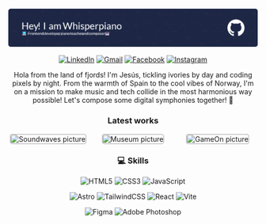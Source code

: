 ![Banner of Whisperpiano](./img/github-header-image.png)

<div align="center">

[![LinkedIn](https://img.shields.io/badge/linkedin-%230077B5.svg?style=for-the-badge&logo=linkedin&logoColor=white)](https://www.linkedin.com/in/jes%C3%BAs-alberola-herrero-896b61189/) [![Gmail](https://img.shields.io/badge/Gmail-D14836?style=for-the-badge&logo=gmail&logoColor=white)](mailto:jesusalberola90@gmail.com) [![Facebook](https://img.shields.io/badge/Facebook-%231877F2.svg?style=for-the-badge&logo=Facebook&logoColor=white)](https://www.facebook.com/jesus.alberolaherrero/) [![Instagram](https://img.shields.io/badge/Instagram-%23E4405F.svg?style=for-the-badge&logo=Instagram&logoColor=white)](https://www.instagram.com/whispers_piano/)

Hola from the land of fjords! I'm Jesús, tickling ivories by day and coding pixels by night. From the warmth of Spain to the cool vibes of Norway, I'm on a mission to make music and tech collide in the most harmonious way possible! Let's compose some digital symphonies together! 🎹

</div>

<div>

</div>

<div align="center">


### Latest works


<style>
.latest-works {
    display: grid;
    grid-template-columns: repeat(3, 1fr);
    gap: 10px;
    justify-items: center;
}

.latest-works a {
    text-decoration: none;
}

.latest-works a img {
    max-width: 100%;
    height: auto;
    border: 2px solid #ccc;
    border-radius: 5px;
}
</style>

<div class="latest-works" style="display: grid; grid-template-columns: repeat(3, 1fr); gap: 10px; justify-items: center;">

<a href="https://github.com/NoroffFEU/FED1-PE1-Whisperpiano" style="text-decoration: none;">
<img src="https://i.imgur.com/4yc4Jl0.jpg" alt="Soundwaves picture" style="max-width: 100%; height: auto; border: 2px solid #ccc; border-radius: 5px;">
</a>
<a href="https://github.com/Whisperpiano/SemesterProject1_CommunityScienceMuseum" style="text-decoration: none;">
<img src="https://i.imgur.com/rMU1Cno.jpg" alt="Museum picture" style="max-width: 100%; height: auto; border: 2px solid #ccc; border-radius: 5px;">
</a>
<a href="https://github.com/Whisperpiano/GameOn" style="text-decoration: none;">
<img src="https://i.imgur.com/Pg1T3JO.jpg" alt="GameOn picture" style="max-width: 100%; height: auto; border: 2px solid #ccc; border-radius: 5px;">
</a>

</div>

</div>

<div align="center">

### 💻 Skills 

<div>

![HTML5](https://img.shields.io/badge/html5-%23E34F26.svg?style=for-the-badge&logo=html5&logoColor=white)
![CSS3](https://img.shields.io/badge/css3-%231572B6.svg?style=for-the-badge&logo=css3&logoColor=white)
![JavaScript](https://img.shields.io/badge/javascript-%23323330.svg?style=for-the-badge&logo=javascript&logoColor=%23F7DF1E)

</div>
<div>

![Astro](https://img.shields.io/badge/astro-%232C2052.svg?style=for-the-badge&logo=astro&logoColor=white)
![TailwindCSS](https://img.shields.io/badge/tailwindcss-%2338B2AC.svg?style=for-the-badge&logo=tailwind-css&logoColor=white)
![React](https://img.shields.io/badge/react-%2320232a.svg?style=for-the-badge&logo=react&logoColor=%2361DAFB)
![Vite](https://img.shields.io/badge/vite-%23646CFF.svg?style=for-the-badge&logo=vite&logoColor=white)

</div>
<div>

![Figma](https://img.shields.io/badge/figma-%23F24E1E.svg?style=for-the-badge&logo=figma&logoColor=white)
![Adobe Photoshop](https://img.shields.io/badge/adobe%20photoshop-%2331A8FF.svg?style=for-the-badge&logo=adobe%20photoshop&logoColor=white)

</div>


</div>

<!--
**Whisperpiano/Whisperpiano** is a ✨ _special_ ✨ repository because its `README.md` (this file) appears on your GitHub profile.

Here are some ideas to get you started:

- 🔭 I’m currently working on ...
- 🌱 I’m currently learning ...
- 👯 I’m looking to collaborate on ...
- 🤔 I’m looking for help with ...
- 💬 Ask me about ...
- 📫 How to reach me: ...
- 😄 Pronouns: ...
- ⚡ Fun fact: ...
-->
